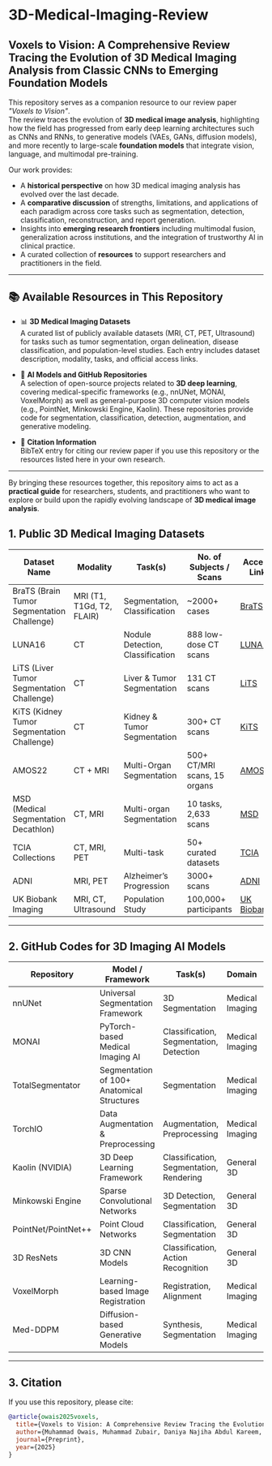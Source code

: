 # 3D-Medical-Imaging-Review

## Voxels to Vision: A Comprehensive Review Tracing the Evolution of 3D Medical Imaging Analysis from Classic CNNs to Emerging Foundation Models

This repository serves as a companion resource to our review paper *"Voxels to Vision"*.  
The review traces the evolution of **3D medical image analysis**, highlighting how the field has progressed from early deep learning architectures such as CNNs and RNNs, to generative models (VAEs, GANs, diffusion models), and more recently to large-scale **foundation models** that integrate vision, language, and multimodal pre-training.  

Our work provides:
- A **historical perspective** on how 3D medical imaging analysis has evolved over the last decade.  
- A **comparative discussion** of strengths, limitations, and applications of each paradigm across core tasks such as segmentation, detection, classification, reconstruction, and report generation.  
- Insights into **emerging research frontiers** including multimodal fusion, generalization across institutions, and the integration of trustworthy AI in clinical practice.  
- A curated collection of **resources** to support researchers and practitioners in the field.  

---

## 📚 Available Resources in This Repository

- 📊 **3D Medical Imaging Datasets**  
  A curated list of publicly available datasets (MRI, CT, PET, Ultrasound) for tasks such as tumor segmentation, organ delineation, disease classification, and population-level studies. Each entry includes dataset description, modality, tasks, and official access links.  

- 🤖 **AI Models and GitHub Repositories**  
  A selection of open-source projects related to **3D deep learning**, covering medical-specific frameworks (e.g., nnUNet, MONAI, VoxelMorph) as well as general-purpose 3D computer vision models (e.g., PointNet, Minkowski Engine, Kaolin). These repositories provide code for segmentation, classification, detection, augmentation, and generative modeling.  

- 📑 **Citation Information**  
  BibTeX entry for citing our review paper if you use this repository or the resources listed here in your own research.  

---

By bringing these resources together, this repository aims to act as a **practical guide** for researchers, students, and practitioners who want to explore or build upon the rapidly evolving landscape of **3D medical image analysis**.  


## 1. Public 3D Medical Imaging Datasets

| Dataset Name | Modality | Task(s) | No. of Subjects / Scans | Access Link |
|--------------|----------|---------|--------------------------|-------------|
| BraTS (Brain Tumor Segmentation Challenge) | MRI (T1, T1Gd, T2, FLAIR) | Segmentation, Classification | ~2000+ cases | [BraTS](https://www.med.upenn.edu/cbica/brats2023/data.html) |
| LUNA16 | CT | Nodule Detection, Classification | 888 low-dose CT scans | [LUNA16](https://luna16.grand-challenge.org/) |
| LiTS (Liver Tumor Segmentation Challenge) | CT | Liver & Tumor Segmentation | 131 CT scans | [LiTS](https://competitions.codalab.org/competitions/17094) |
| KiTS (Kidney Tumor Segmentation Challenge) | CT | Kidney & Tumor Segmentation | 300+ CT scans | [KiTS](https://kits21.kits-challenge.org/) |
| AMOS22 | CT + MRI | Multi-Organ Segmentation | 500+ CT/MRI scans, 15 organs | [AMOS22](https://amos22.grand-challenge.org/) |
| MSD (Medical Segmentation Decathlon) | CT, MRI | Multi-organ Segmentation | 10 tasks, 2,633 scans | [MSD](http://medicaldecathlon.com/) |
| TCIA Collections | CT, MRI, PET | Multi-task | 50+ curated datasets | [TCIA](https://www.cancerimagingarchive.net/) |
| ADNI | MRI, PET | Alzheimer’s Progression | 3000+ scans | [ADNI](http://adni.loni.usc.edu/) |
| UK Biobank Imaging | MRI, CT, Ultrasound | Population Study | 100,000+ participants | [UK Biobank](https://www.ukbiobank.ac.uk/) |

---

## 2. GitHub Codes for 3D Imaging AI Models

| Repository | Model / Framework | Task(s) | Domain | Link |
|------------|------------------|---------|--------|------|
| nnUNet | Universal Segmentation Framework | 3D Segmentation | Medical Imaging | [nnUNet](https://github.com/MIC-DKFZ/nnUNet) |
| MONAI | PyTorch-based Medical Imaging AI | Classification, Segmentation, Detection | Medical Imaging | [MONAI](https://github.com/Project-MONAI/MONAI) |
| TotalSegmentator | Segmentation of 100+ Anatomical Structures | Segmentation | Medical Imaging | [TotalSegmentator](https://github.com/wasserth/TotalSegmentator) |
| TorchIO | Data Augmentation & Preprocessing | Augmentation, Preprocessing | Medical Imaging | [TorchIO](https://github.com/fepegar/torchio) |
| Kaolin (NVIDIA) | 3D Deep Learning Framework | Classification, Segmentation, Rendering | General 3D | [Kaolin](https://github.com/NVIDIAGameWorks/kaolin) |
| Minkowski Engine | Sparse Convolutional Networks | 3D Detection, Segmentation | General 3D | [MinkowskiEngine](https://github.com/NVIDIA/MinkowskiEngine) |
| PointNet/PointNet++ | Point Cloud Networks | Classification, Segmentation | General 3D | [PointNet](https://github.com/charlesq34/pointnet) |
| 3D ResNets | 3D CNN Models | Classification, Action Recognition | General 3D | [3D ResNets](https://github.com/kenshohara/3D-ResNets-PyTorch) |
| VoxelMorph | Learning-based Image Registration | Registration, Alignment | Medical Imaging | [VoxelMorph](https://github.com/voxelmorph/voxelmorph) |
| Med-DDPM | Diffusion-based Generative Models | Synthesis, Segmentation | Medical Imaging | [Med-DDPM](https://github.com/voxelmorph/med-ddpm) |

---

## 3. Citation

If you use this repository, please cite:

```bibtex
@article{owais2025voxels,
  title={Voxels to Vision: A Comprehensive Review Tracing the Evolution of 3D Medical Imaging Analysis from Classic CNNs to Emerging Foundation Models},
  author={Muhammad Owais, Muhammad Zubair, Daniya Najiha Abdul Kareem, Sana Akhtar Naseer,  Mehbub Alam, Mubashir Ahmad, and Irfan Hussain},
  journal={Preprint},
  year={2025}
}
